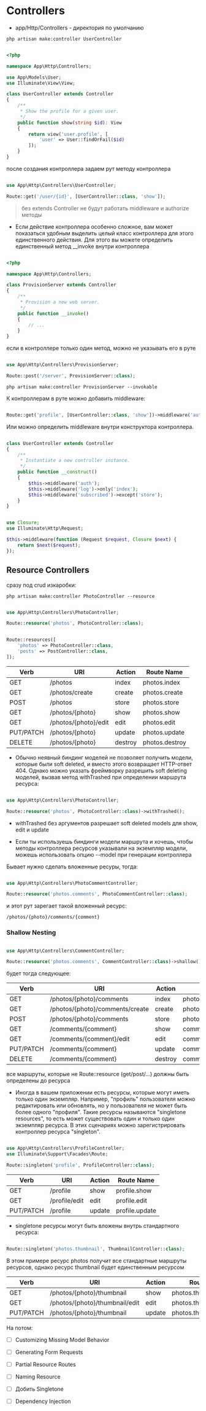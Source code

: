 # Controllers

- app/Http/Controllers - директория по умолчанию

```language
php artisan make:controller UserController
```

```php

<?php

namespace App\Http\Controllers;

use App\Models\User;
use Illuminate\View\View;

class UserController extends Controller
{
    /**
     * Show the profile for a given user.
     */
    public function show(string $id): View
    {
        return view('user.profile', [
            'user' => User::findOrFail($id)
        ]);
    }
}

```

после создания контроллера задаем рут методу контроллера

```php

use App\Http\Controllers\UserController;

Route::get('/user/{id}', [UserController::class, 'show']);

```

> без extends Controller не будут работать middleware и authorize методы

- Если действие контроллера особенно сложное, вам может показаться удобным выделить целый класс контроллера для этого единственного действия. Для этого вы можете определить единственный метод \_\_invoke внутри контроллера

```php

<?php

namespace App\Http\Controllers;

class ProvisionServer extends Controller
{
    /**
     * Provision a new web server.
     */
    public function __invoke()
    {
        // ...
    }
}

```

если в контроллере только один метод, можно не указывать его в руте

```php

use App\Http\Controllers\ProvisionServer;

Route::post('/server', ProvisionServer::class);

```

`php artisan make:controller ProvisionServer --invokable`

К контроллерам в руте можно добавить middleware:

```php

Route::get('profile', [UserController::class, 'show'])->middleware('auth');

```

Или можно определить middleware внутри конструктора контроллера.

```php

class UserController extends Controller
{
    /**
     * Instantiate a new controller instance.
     */
    public function __construct()
    {
        $this->middleware('auth');
        $this->middleware('log')->only('index');
        $this->middleware('subscribed')->except('store');
    }
}

```

```php

use Closure;
use Illuminate\Http\Request;

$this->middleware(function (Request $request, Closure $next) {
    return $next($request);
});

```

## Resource Controllers

сразу под crud изкаробки:

`php artisan make:controller PhotoController --resource`

```php

use App\Http\Controllers\PhotoController;

Route::resource('photos', PhotoController::class);

```

```php

Route::resources([
    'photos' => PhotoController::class,
    'posts' => PostController::class,
]);

```

| Verb      | URI                  | Action  | Route Name     |
| --------- | -------------------- | ------- | -------------- |
| GET       | /photos              | index   | photos.index   |
| GET       | /photos/create       | create  | photos.create  |
| POST      | /photos              | store   | photos.store   |
| GET       | /photos/{photo}      | show    | photos.show    |
| GET       | /photos/{photo}/edit | edit    | photos.edit    |
| PUT/PATCH | /photos/{photo}      | update  | photos.update  |
| DELETE    | /photos/{photo}      | destroy | photos.destroy |

- Обычно неявный биндинг моделей не позволяет получить модели, которые были soft deleted, и вместо этого возвращает HTTP-ответ 404. Однако можно указать фреймворку разрешить soft deleting моделей, вызвав метод withTrashed при определении маршрута ресурса:

```php

use App\Http\Controllers\PhotoController;

Route::resource('photos', PhotoController::class)->withTrashed();

```

- withTrashed без аргументов разрешает soft deleted models для show, edit и update

- Если ты используешь биндинги модели маршрута и хочешь, чтобы методы контроллера ресурсов указывали на экземпляр модели, можешь использовать опцию --model при генерации контроллера

Бывает нужно сделать вложенные ресуры, тогда:

```php

use App\Http\Controllers\PhotoCommentController;

Route::resource('photos.comments', PhotoCommentController::class);

```

и этот рут зарегает такой вложенный ресурс:

`/photos/{photo}/comments/{comment}`

### Shallow Nesting

```php

use App\Http\Controllers\CommentController;

Route::resource('photos.comments', CommentController::class)->shallow();

```

будет тогда следующее:

| Verb      | URI                             | Action  | Route Name             |
| --------- | ------------------------------- | ------- | ---------------------- |
| GET       | /photos/{photo}/comments        | index   | photos.comments.index  |
| GET       | /photos/{photo}/comments/create | create  | photos.comments.create |
| POST      | /photos/{photo}/comments        | store   | photos.comments.store  |
| GET       | /comments/{comment}             | show    | comments.show          |
| GET       | /comments/{comment}/edit        | edit    | comments.edit          |
| PUT/PATCH | /comments/{comment}             | update  | comments.update        |
| DELETE    | /comments/{comment}             | destroy | comments.destroy       |

все маршруты, которые не Route::resource (get/post/...) должны быть определены до ресурса

- Иногда в вашем приложении есть ресурсы, которые могут иметь только один экземпляр. Например, "профиль" пользователя можно редактировать или обновлять, но у пользователя не может быть более одного "профиля". Такие ресурсы называются "singletone resources", то есть может существовать один и только один экземпляр ресурса. В этих сценариях можно зарегистрировать контроллер ресурса "singleton".

```php

use App\Http\Controllers\ProfileController;
use Illuminate\Support\Facades\Route;

Route::singleton('profile', ProfileController::class);

```

| Verb      | URI           | Action | Route Name     |
| --------- | ------------- | ------ | -------------- |
| GET       | /profile      | show   | profile.show   |
| GET       | /profile/edit | edit   | profile.edit   |
| PUT/PATCH | /profile      | update | profile.update |

- singletone ресурсы могут быть вложены внутрь стандартного ресурса:

```php

Route::singleton('photos.thumbnail', ThumbnailController::class);

```

В этом примере ресурс photos получит все стандартные маршруты ресурсов, однако ресурс thumbnail будет единственным ресурсом

| Verb      | URI                            | Action | Route Name              |
| --------- | ------------------------------ | ------ | ----------------------- |
| GET       | /photos/{photo}/thumbnail      | show   | photos.thumbnail.show   |
| GET       | /photos/{photo}/thumbnail/edit | edit   | photos.thumbnail.edit   |
| PUT/PATCH | /photos/{photo}/thumbnail      | update | photos.thumbnail.update |

На потом:

- [ ] Customizing Missing Model Behavior

- [ ] Generating Form Requests

- [ ] Partial Resource Routes

- [ ] Naming Resource

- [ ] Добить Singletone

- [ ] Dependency Injection
